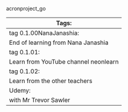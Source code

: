 acronproject_go

|   Tags:
|------------------------------------------
|   tag 0.1.00NanaJanashia:
|   End of learning from Nana Janashia
|   tag 0.1.01:
|   Learn from YouTube channel neonlearn
|   tag 0.1.02:
|   Learn from the other teachers
|   Udemy:
|   with Mr Trevor Sawler
